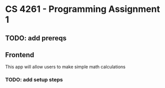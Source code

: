 # CS 4261 - Programming Assignment 1

## TODO: add prereqs

## Frontend
This app will allow users to make simple math calculations

### TODO: add setup steps